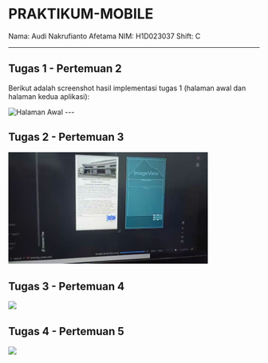 # PRAKTIKUM-MOBILE

Nama: Audi Nakrufianto Afetama 
NIM: H1D023037
Shift: C  

---

## Tugas 1 - Pertemuan 2
Berikut adalah screenshot hasil implementasi tugas 1 (halaman awal dan halaman kedua aplikasi):  

<img width="200" height="auto" alt="Halaman Awal" src="https://github.com/user-attachments/assets/061fb1cb-1cc4-41c4-8fdd-3cc47fce6224" />  
---

## Tugas 2 - Pertemuan 3
<img width="400" src="https://raw.githubusercontent.com/flypick/PRAKTIKUM-MOBILE/main/assets/projek2.gif">

## Tugas 3 - Pertemuan 4
<img width="200" src="https://raw.githubusercontent.com/flypick/PRAKTIKUM-MOBILE/main/assets/videoprojek.gif">

## Tugas 4 - Pertemuan 5
<img width="200" src="https://raw.githubusercontent.com/flypick/PRAKTIKUM-MOBILE/main/assets/tugas4.gif">